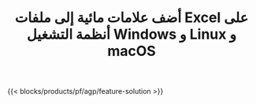 ﻿---
title: أضف علامات مائية إلى ملفات Excel على أنظمة التشغيل Windows و Linux و macOS 
url: /ar/watermark
description: تطبيق مجاني وواجهات برمجة تطبيقات لإضافة صورة أو علامات مائية نصية على ملفات XLS و XLSX و ODS
---
{{< blocks/products/pf/agp/feature-solution >}} 

